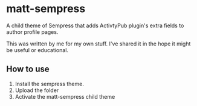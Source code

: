 # matt-sempress
A child theme of Sempress that adds ActivtyPub plugin's extra fields to author profile pages.

This was written by me for my own stuff. I've shared it in the hope it might be useful or educational.

## How to use

1. Install the sempress theme.
2. Upload the folder
3. Activate the matt-sempress child theme
